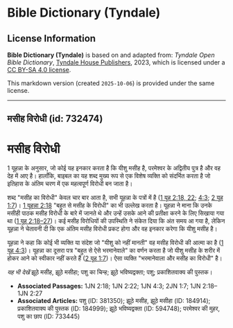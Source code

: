 # Bible Dictionary (Tyndale)

## License Information

**Bible Dictionary (Tyndale)** is based on and adapted from: _Tyndale Open Bible Dictionary_, [Tyndale House Publishers](https://tyndaleopenresources.com/), 2023, which is licensed under a [CC BY-SA 4.0 license](https://creativecommons.org/licenses/by-sa/4.0/legalcode.en).

This markdown version (created `2025-10-06`) is provided under the same license.



--------------------------------

## मसीह विरोधी (id: 732474)

मसीह विरोधी
===========

1 यूहन्ना के अनुसार, जो कोई यह इनकार करता है कि यीशु मसीह है, परमेश्वर के अद्वितीय पुत्र है और वह देह में आए है। हालाँकि, बाइबल का यह शब्द मुख्य रूप से एक विशेष व्यक्ति को संदर्भित करता है जो इतिहास के अंतिम चरण में एक महत्वपूर्ण विरोधी बन जाता है।

शब्द "मसीह का विरोधी" केवल चार बार आता है, सभी यूहन्ना के पत्रों में है ([1 यूह 2:18, 22](https://ref.ly/1John2:18,1John2:22); [4:3](https://ref.ly/1John4:3); [2 यूह 1:7](https://ref.ly/2John1:7))। [1 यूहन्ना 2:18](https://ref.ly/1John2:18) "बहुत से मसीह के विरोधी" का भी उल्लेख करता है। यूहन्ना ने माना कि उनके मसीही पाठक मसीह विरोधी के बारे में जानते थे और उन्हें उसके आने की प्रतीक्षा करने के लिए सिखाया गया था ([1 यूह 2:18–27](https://ref.ly/1John2:18-1John2:27))। कई मसीह विरोधियों की उपस्थिति ने संकेत दिया कि अंत समय आ गया है, लेकिन यूहन्ना ने चेतावनी दी कि एक अंतिम मसीह विरोधी प्रकट होगा और वह इनकार करेगा कि यीशु मसीह है।

यूहन्ना ने कहा कि कोई भी व्यक्ति या संदेश जो "यीशु को नहीं मानती" वह मसीह विरोधी की आत्मा का है ([1 यूह 4:3](https://ref.ly/1John4:3))। यूहन्ना का दूसरा पत्र "बहुत से ऐसे भरमानेवाले" का वर्णन करता है जो यीशु मसीह के शरीर में होकर आने को स्वीकार नहीं करते हैं ([2 यूह 1:7](https://ref.ly/2John1:7))। ऐसा व्यक्ति "भरमानेवाला और मसीह का विरोधी" है।

*यह भी देखें* झूठे मसीह, झूठे मसीहा; पशु का चिन्ह; झूठे भविष्यद्वक्ता; पशु; प्रकाशितवाक्य की पुस्तक।

* **Associated Passages:** 1JN 2:18; 1JN 2:22; 1JN 4:3; 2JN 1:7; 1JN 2:18–1JN 2:27
* **Associated Articles:** पशु (ID: 381350); झूठे मसीह, झूठे मसीहा (ID: 184914); प्रकाशितवाक्य की पुस्तक (ID: 184999); झूठे भविष्यद्वक्ता (ID: 594748); परमेश्वर की मुहर, पशु का छाप (ID: 733445)

